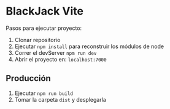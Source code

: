 # BlackJack Vite

Pasos para ejecutar proyecto:

1. Clonar repositorio
2. Ejecutar ```npm install``` para reconstruir los módulos de node
3. Correr el devServer ```npm run dev```
4. Abrir el proyecto en: ```localhost:7000```

## Producción

1. Ejecutar ```npm run build```
2. Tomar la carpeta ```dist``` y desplegarla
